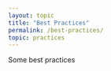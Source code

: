 ```yaml
---
layout: topic
title: "Best Practices"
permalink: /best-practices/
topic: practices
---
```


Some best practices